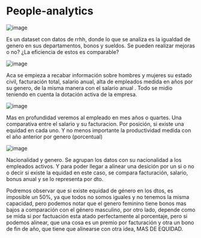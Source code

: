 # People-analytics
![image](https://user-images.githubusercontent.com/110839926/192168689-dcf0bf7f-99f4-4bff-8d4e-6c657fc909f1.png)


Es un dataset con datos de rrhh, donde lo que se analiza es la igualdad de genero en sus departamentos, bonos y sueldos. Se pueden realizar mejoras o no?
¿La eficiencia de estos es comparable?

![image](https://user-images.githubusercontent.com/110839926/192168748-c4853263-5767-4794-8977-fe73f4749110.png)

Aca se empieza a recabar información sobre hombres y mujeres su estado civil, facturación total, salario anual, alta de empleados medida en años por su genero, de la misma manera con el salario anual . Todo se midio teniendo en cuenta la dotación activa de la empresa.

![image](https://user-images.githubusercontent.com/110839926/192168856-61de238b-a083-4456-a750-390014041b7c.png)


Mas en profundidad veremos al empleado en mes años o quartes. Una comparativa entre el salario y su facturacion. Por posición, si existe una equidad en cada uno.
Y no menos importante la productividad medida con el año anterior por genero (porcentual)

![image](https://user-images.githubusercontent.com/110839926/192168955-aef35ef3-b754-46b6-9c63-6d49e7d90f66.png)

Nacionalidad y genero. Se agrupan los datos con su nacionalidad a los empleados activos. Y para poder llegar a alinear una desición por un si o no o decir si existe la equidad en este caso, se compara facturación, salario, bonus anual y se lo representa por dto.


Podremos observar que si existe equidad de género en los dtos, es imposible un 50%, ya que todos no somos iguales y no tenemos la misma capacidad, pero podemos notar que el genero feminino tiene bonos mas bajos a comparación con el género masculino, por otro lado, depende como  se mida si por factuación esta atado perfectamente al porcentaje, pero si podemos alinear, que una cosa es un premio por facturación y otra un bono de fin de año, que tiene que alinearse con otra idea, MAS DE EQUIDAD.
